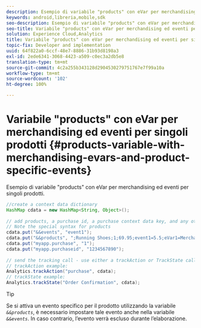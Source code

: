 ```yaml
---
description: Esempio di variabile "products" con eVar per merchandising ed eventi per singoli prodotti.
keywords: android,libreria,mobile,sdk
seo-description: Esempio di variabile "products" con eVar per merchandising ed eventi per singoli prodotti.
seo-title: Variabile "products" con eVar per merchandising ed eventi per singoli prodotti
solution: Experience Cloud,Analytics
title: Variabile "products" con eVar per merchandising ed eventi per singoli prodotti
topic-fix: Developer and implementation
uuid: 64f822a0-6ccf-48e7-8886-31b93d8198a3
exl-id: 2ede6341-3068-4423-a509-c0ec3a2db5e8
translation-type: tm+mt
source-git-commit: 4c2a255b343128d2904530279751767e7f99a10a
workflow-type: tm+mt
source-wordcount: '102'
ht-degree: 100%

---
```


# Variabile &quot;products&quot; con eVar per merchandising ed eventi per singoli prodotti {#products-variable-with-merchandising-evars-and-product-specific-events}

Esempio di variabile &quot;products&quot; con eVar per merchandising ed eventi per singoli prodotti.

```java
//create a context data dictionary 
HashMap cdata = new HashMap<String, Object>(); 
  
// add products, a purchase id, a purchase context data key, and any other data you want to collect. 
// Note the special syntax for products 
cdata.put("&&events", "event1"); 
cdata.put("&&products", ";Running Shoes;1;69.95;event1=5.5;eVar1=Merchandising,;Running Socks;10;29.99"); 
cdata.put("myapp.purchase", "1"); 
cdata.put("myapp.purchaseid", "1234567890"); 
  
// send the tracking call - use either a trackAction or TrackState call. 
// trackAction example: 
Analytics.trackAction("purchase", cdata); 
// trackState example: 
Analytics.trackState("Order Confirmation", cdata);
```

>[!TIP]
>
>Se si attiva un evento specifico per il prodotto utilizzando la variabile *`&&products`*, è necessario impostare tale evento anche nella variabile *`&&events`*. In caso contrario, l’evento verrà escluso durante l’elaborazione.
